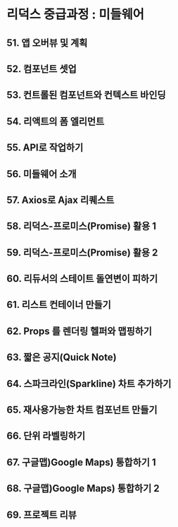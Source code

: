 # 리덕스 중급과정 : 미들웨어

## 51. 앱 오버뷰 및 계획

## 52. 컴포넌트 셋업

## 53. 컨트롤된 컴포넌트와 컨텍스트 바인딩

## 54. 리액트의 폼 엘리먼트

## 55. API로 작업하기

## 56. 미들웨어 소개

## 57. Axios로 Ajax 리퀘스트

## 58. 리덕스-프로미스(Promise) 활용 1

## 59. 리덕스-프로미스(Promise) 활용 2

## 60. 리듀서의 스테이트 돌연변이 피하기

## 61. 리스트 컨테이너 만들기

## 62. Props 를 렌더링 헬퍼와 맵핑하기

## 63. 짧은 공지(Quick Note)

## 64. 스파크라인(Sparkline) 차트 추가하기

## 65. 재사용가능한 차트 컴포넌트 만들기

## 66. 단위 라벨링하기

## 67. 구글맵)Google Maps) 통합하기 1

## 68. 구글맵)Google Maps) 통합하기 2

## 69. 프로젝트 리뷰
